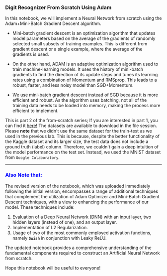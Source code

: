 ### Digit Recognizer From Scratch Using Adam

In this notebook, we will implement a Neural Network from scratch using the Adam+Mini-Batch Gradient Descent algorithm. 

- Mini-batch gradient descent is an optimization algorithm that updates model parameters based on the average of the gradients of randomly selected small subsets of training examples. This is different from gradient descent or a single example, where the average of the gradients is used. 

- On the other hand, ADAM is an adaptive optimization algorithm used to train machine-learning models. It uses the history of mini-batch gradients to find the direction of its update steps and tunes its learning rates using a combination of Momentum and RMSprop. This leads to a robust, faster, and less noisy model than SGD+Momentum. 

- We use mini-batch gradient descent instead of SGD because it is more efficient and robust. As the algorithm uses batching, not all of the training data needs to be loaded into memory, making the process more efficient to implement. 

This is part 2 of the from-scratch series; If you are interested in part 1, you can find it <a href='https://github.com/Kiana-Jafari/Digit-Recognition-From-Scratch'>here!</a>
The datasets are available to download in the file session. Please **note** that we didn't use the same dataset for the train-test as we used in the previous lab. This is because, despite the better functionality of the Kaggle dataset and its larger size, the test data does not include a ground truth (label) column. Therefore, we couldn't gain a deep intuition of the model performance on the test set. Instead, we used the MNIST dataset from `Google Colaboratory`.

-----------------------------------------------------------------------------------------------------
<h3 style='color : Blue'>Also Note that:</h3>

The revised version of the notebook, which was uploaded immediately following the initial version, encompasses a range of additional techniques that complement the utilization of Adam Optimizer and Mini-Batch Gradient Descent techniques, with a view to enhancing the performance of our model. These techniques include: 

1. Evaluation of a Deep Neural Network (DNN) with an input layer, two hidden layers (instead of one), and an output layer. 
2. Implementation of L2 Regularization. 
3. Usage of two of the most commonly employed activation functions, namely **`Swish`** in conjunction with Leaky ReLU. 

The updated notebook provides a comprehensive understanding of the fundamental components required to construct an Artificial Neural Network from scratch.

Hope this notebook will be useful to everyone!
